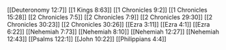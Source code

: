 [[Deuteronomy 12:7]]
[[1 Kings 8:63]]
[[1 Chronicles 9:2]]
[[1 Chronicles 15:28]]
[[2 Chronicles 7:5]]
[[2 Chronicles 7:9]]
[[2 Chronicles 29:30]]
[[2 Chronicles 30:23]]
[[2 Chronicles 30:26]]
[[Ezra 3:11]]
[[Ezra 4:1]]
[[Ezra 6:22]]
[[Nehemiah 7:73]]
[[Nehemiah 8:10]]
[[Nehemiah 12:27]]
[[Nehemiah 12:43]]
[[Psalms 122:1]]
[[John 10:22]]
[[Philippians 4:4]]

